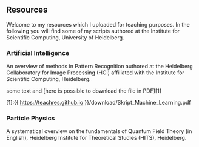 
## Resources

Welcome to my resources which I uploaded for teaching purposes. In the following you will find some of my scripts authored at the Institute for Scientific Computing, University of Heidelberg. 

### Artificial Intelligence

An overview of methods in Pattern Recognition authored at the Heidelberg Collaboratory for Image Processing (HCI) affiliated with the Institute for Scientific Computing, Heidelberg. 

some text and [here is possible to download the file in PDF][1]

[1]:{{ https://teachres.github.io }}/download/Skript_Machine_Learning.pdf

### Particle Physics
A systematical overview  on  the fundamentals of Quantum Field Theory (in English), Heidelberg Institute for Theoretical Studies (HITS), Heidelberg.


